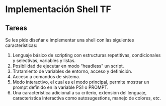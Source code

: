 # Implementación Shell TF 
## Tareas
Se les pide diseñar e implementar una shell con las siguientes características:
1. Lenguaje básico de scripting con estructuras repetitivas, condicionales y selectivas, variables y
listas.
2. Posibilidad de ejecutar en modo “headless” un script.
3. Tratamiento de variables de entorno, acceso y definición.
4. Acceso a comandos de sistema.
5. Modo interactivo, el cual es el modo principal, permite mostrar un prompt definido en la
variable PS1 o PROMPT.
6. Una característica adicional a su criterio, extensión del lenguaje, característica interactiva
como autosugestions, manejo de colores, etc.
